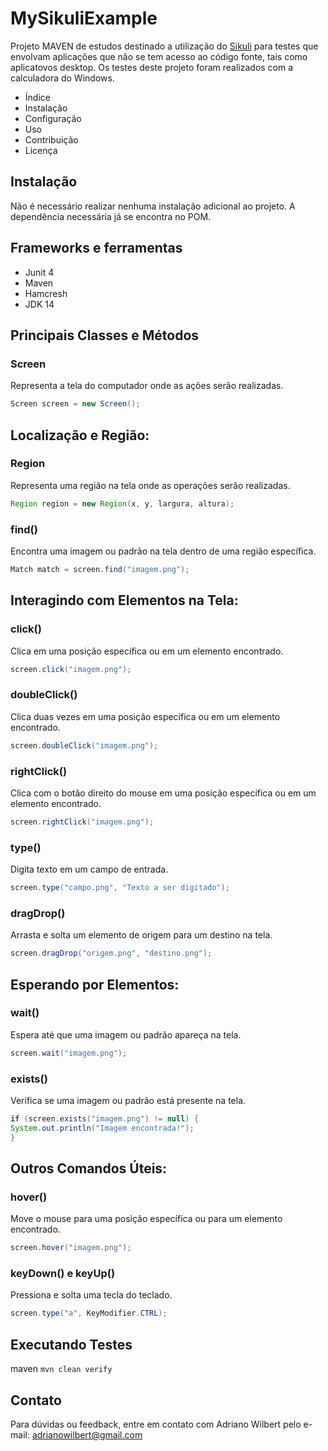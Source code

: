 # MySikuliExample

Projeto MAVEN de estudos destinado a utilização do [Sikuli](http://sikulix.com/) para testes que envolvam aplicações que 
não se tem acesso ao código fonte, tais como aplicatovos desktop. Os testes deste projeto foram realizados com a 
calculadora do Windows.

- Índice
- Instalação
- Configuração
- Uso
- Contribuição
- Licença

## Instalação
Não é necessário realizar nenhuma instalação adicional ao projeto. A dependência necessária já se encontra no POM.

## Frameworks e ferramentas
* Junit 4
* Maven
* Hamcresh
* JDK 14

## Principais Classes e Métodos

### Screen
Representa a tela do computador onde as ações serão realizadas.

```java
Screen screen = new Screen();
```
## Localização e Região:

### Region
Representa uma região na tela onde as operações serão realizadas.

```java
Region region = new Region(x, y, largura, altura);
```

### find()
Encontra uma imagem ou padrão na tela dentro de uma região específica.

```java
Match match = screen.find("imagem.png");
```

## Interagindo com Elementos na Tela:

### click()
Clica em uma posição específica ou em um elemento encontrado.

```java
screen.click("imagem.png");
```

### doubleClick()
Clica duas vezes em uma posição específica ou em um elemento encontrado.

```java
screen.doubleClick("imagem.png");
```

### rightClick()
Clica com o botão direito do mouse em uma posição específica ou em um elemento encontrado.

```java
screen.rightClick("imagem.png");
```

### type()
Digita texto em um campo de entrada.

```java
screen.type("campo.png", "Texto a ser digitado");
```

### dragDrop()
Arrasta e solta um elemento de origem para um destino na tela.

```java
screen.dragDrop("origem.png", "destino.png");
```

## Esperando por Elementos:

### wait()
Espera até que uma imagem ou padrão apareça na tela.

```java
screen.wait("imagem.png");
```

### exists()
Verifica se uma imagem ou padrão está presente na tela.

```java
if (screen.exists("imagem.png") != null) {
System.out.println("Imagem encontrada!");
}
```

## Outros Comandos Úteis:

### hover()
Move o mouse para uma posição específica ou para um elemento encontrado.

```java
screen.hover("imagem.png");
```

### keyDown() e keyUp() 
Pressiona e solta uma tecla do teclado.

```java
screen.type("a", KeyModifier.CTRL);
```


## Executando Testes

maven
`mvn clean verify`

## Contato
Para dúvidas ou feedback, entre em contato com Adriano Wilbert pelo e-mail: [adrianowilbert@gmail.com](mailto:adrianowilbert@gmail.com) 